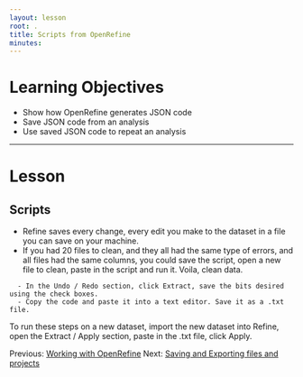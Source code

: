 ```yaml
---
layout: lesson
root: .
title: Scripts from OpenRefine
minutes: 
---
```


# Learning Objectives

* Show how OpenRefine generates JSON code 
* Save JSON code from an analysis
* Use saved JSON code to repeat an analysis 

----------------------------------------------------

# Lesson

## Scripts

* Refine saves every change, every edit you make to the dataset in a file you can save on your machine.
* If you had 20 files to clean, and they all had the same type of errors, and all files had the same columns, you could save the script, open a new file to clean, paste in the script and run it. Voila, clean data.

````
  - In the Undo / Redo section, click Extract, save the bits desired using the check boxes. 
  - Copy the code and paste it into a text editor. Save it as a .txt file. 
````

To run these steps on a new dataset, import the new dataset into Refine, open the Extract / Apply section, paste in the .txt file, click Apply.

Previous: [Working with OpenRefine](01-working-with-openrefine.html)  Next: [Saving and Exporting files and projects](03-save-export.html)
